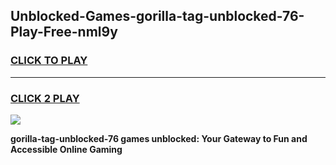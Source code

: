 
## Unblocked-Games-gorilla-tag-unblocked-76-Play-Free-nml9y
<h3>
<a href="https://premium76.site?title=gorilla-tag-unblocked-76&ref=12A">CLICK TO PLAY</a></h3>
<hr>

<h3>
<a href="https://premium76.site?title=gorilla-tag-unblocked-76&ref=12A">CLICK 2 PLAY</a>
  
</h3>

<a href="https://premium76.site?title=gorilla-tag-unblocked-76&ref=12A"><img src="https://clearcache.store/games.png"></a>


**gorilla-tag-unblocked-76 games unblocked: Your Gateway to Fun and Accessible Online Gaming**
